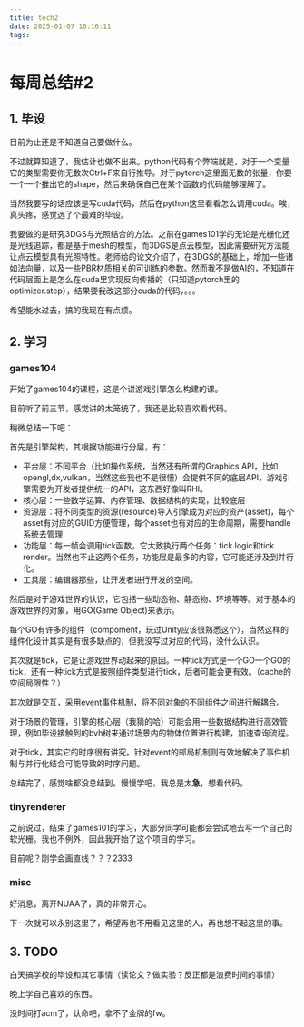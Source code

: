 ```yaml
---
title: tech2
date: 2025-01-07 18:16:11
tags:
---
```


# 每周总结#2

## 1. 毕设

目前为止还是不知道自己要做什么。

不过就算知道了，我估计也做不出来。python代码有个弊端就是，对于一个变量它的类型需要你无数次Ctrl+F来自行推导。对于pytorch这里面无数的张量，你要一个一个推出它的shape，然后来确保自己在某个函数的代码能够理解了。

当然我要写的话应该是写cuda代码，然后在python这里看看怎么调用cuda。唉，真头疼，感觉选了个最难的毕设。

我要做的是研究3DGS与光照结合的方法。之前在games101学的无论是光栅化还是光线追踪，都是基于mesh的模型，而3DGS是点云模型，因此需要研究方法能让点云模型具有光照特性。老师给的论文介绍了，在3DGS的基础上，增加一些诸如法向量，以及一些PBR材质相关的可训练的参数。然而我不是做AI的，不知道在代码层面上是怎么在cuda里实现反向传播的（只知道pytorch里的optimizer.step），结果要我改这部分cuda的代码，。。。

希望能水过去，搞的我现在有点烦。

## 2. 学习

### games104

开始了games104的课程，这是个讲游戏引擎怎么构建的课。

目前听了前三节，感觉讲的太笼统了，我还是比较喜欢看代码。

稍微总结一下吧：

首先是引擎架构，其根据功能进行分层，有：

- 平台层：不同平台（比如操作系统，当然还有所谓的Graphics API，比如opengl,dx,vulkan，当然这些我也不是很懂）会提供不同的底层API，游戏引擎需要为开发者提供统一的API，这东西好像叫RHI。
- 核心层：一些数学运算、内存管理、数据结构的实现，比较底层
- 资源层：将不同类型的资源(resource)导入引擎成为对应的资产(asset)，每个asset有对应的GUID方便管理，每个asset也有对应的生命周期，需要handle系统去管理
- 功能层：每一帧会调用tick函数，它大致执行两个任务：tick logic和tick render。当然也不止这两个任务，功能层是最多的内容，它可能还涉及到并行化。
- 工具层：编辑器那些，让开发者进行开发的空间。

然后是对于游戏世界的认识，它包括一些动态物、静态物、环境等等。对于基本的游戏世界的对象，用GO(Game Object)来表示。

每个GO有许多的组件（compoment，玩过Unity应该很熟悉这个），当然这样的组件化设计其实是有很多缺点的，但我没写过对应的代码，没什么认识。

其次就是tick，它是让游戏世界动起来的原因。一种tick方式是一个GO一个GO的tick，还有一种tick方式是按照组件类型进行tick，后者可能会更有效。（cache的空间局限性？）

其次就是交互，采用event事件机制，将不同对象的不同组件之间进行解耦合。

对于场景的管理，引擎的核心层（我猜的哈）可能会用一些数据结构进行高效管理，例如毕设接触到的bvh树来通过场景内的物体位置进行构建，加速查询流程。

对于tick，其实它的时序很有讲究。针对event的邮局机制则有效地解决了事件机制与并行化结合可能导致的时序问题。

总结完了，感觉啥都没总结到。慢慢学吧，我总是太**急**，想看代码。

### tinyrenderer

之前说过，结束了games101的学习，大部分同学可能都会尝试地去写一个自己的软光栅。我也不例外，因此我开始了这个项目的学习。

目前呢？刚学会画直线？？？2333

### misc

好消息，离开NUAA了，真的非常开心。

下一次就可以永别这里了，希望再也不用看见这里的人，再也想不起这里的事。

## 3. TODO

白天搞学校的毕设和其它事情（读论文？做实验？反正都是浪费时间的事情）

晚上学自己喜欢的东西。

没时间打acm了，认命吧，拿不了金牌的fw。
